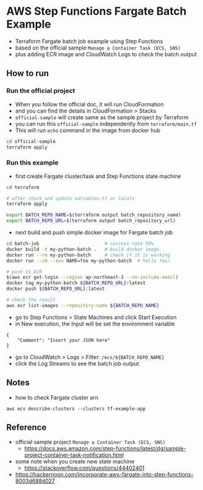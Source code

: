 # AWS Step Functions Fargate Batch Example

* Terraform Fargate batch job example using Step Functions
* based on the official sample `Manage a Container Task (ECS, SNS)`
* plus adding ECR image and CloudWatch Logs to check the batch output


## How to run

### Run the official project

* When you follow the official doc, it will run CloudFormation
* and you can find the details in CloudFormation > Stacks
* `official-sample` will create same as the sample project by Terraform
* you can run this `official-sample` independently from `terraform/main.tf`
* This will run `echo` command in the image from docker hub

```bash
cd official-sample
terraform apply
```


### Run this example

* first create Fargate cluster/task and Step Functions state machine

```bash
cd terraform

# after check and update variables.tf or locals
terraform apply

export BATCH_REPO_NAME=$(terraform output batch_repository_name)
export BATCH_REPO_URL=$(terraform output batch_repository_url)
```

* next build and push simple docker image for Fargate batch job

```bash
cd batch-job                        # success rate 50%
docker build -t my-python-batch .   # build docker image
docker run --rm my-python-batch     # check if it is working
docker run --rm --env NAME=foo my-python-batch  # hello foo!

# push to ECR
$(aws ecr get-login --region ap-northeast-1 --no-include-email)
docker tag my-python-batch ${BATCH_REPO_URL}:latest
docker push ${BATCH_REPO_URL}:latest

# check the result
aws ecr list-images --repository-name ${BATCH_REPO_NAME}
```

* go to Step Functions > State Machines and click Start Execution
* in New execution, the Input will be set the environment variable
```
{
    "Comment": "Insert your JSON here"
}
```
* go to CloudWatch > Logs > Filter: `/ecs/${BATCH_REPO_NAME}`
* click the Log Streams to see the batch job output


## Notes

* how to check Fargate cluster arn
```
aws ecs describe-clusters --clusters tf-example-app
```


## Reference

* official sample project `Manage a Container Task (ECS, SNS)`
  - https://docs.aws.amazon.com/step-functions/latest/dg/sample-project-container-task-notification.html
* some note when you create new state machine
  - https://stackoverflow.com/questions/44402401
* https://hackernoon.com/incorporate-aws-fargate-into-step-functions-8003d688d027
